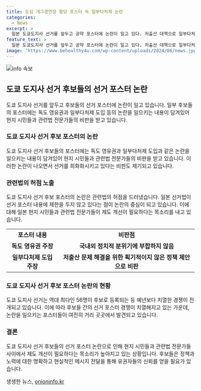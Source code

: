 ```yaml
---
title: 도심 개그경연장 황당 포스터 속 일부다처제 논란
categories:
  - News
excerpt: >
  일본 도쿄도지사 선거를 앞두고 공약 포스터에 논란이 일고 있다. 저출산 대책으로 일부다처제를 제안하는 내용이나 독도 영유권 주장 등 비상식적인 내용이 도출되고 있는 가운데, 관련법의 허점과 선거 포스터 규제의 필요성이 대두되고 있다. 또한, 선거를 이용한 돈벌이와 선거 포스터 내용에 제한을 두지 않는 일본 선거법에 대한 비판이 제기되고 있다. 이러한 상황에서 도쿄 도지사 선거에는 56명의 후보가 등록되어 있어 관심이 집중되고 있다.
feature_text: >
  일본 도쿄도지사 선거를 앞두고 공약 포스터에 논란이 일고 있다. 저출산 대책으로 일부다처제를 제안하는 내용이나 독도 영유권 주장 등 비상식적인 내용이 도출되고 있는 가운데, 관련법의 허점과 선거 포스터 규제의 필요성이 대두되고 있다. 또한, 선거를 이용한 돈벌이와 선거 포스터 내용에 제한을 두지 않는 일본 선거법에 대한 비판이 제기되고 있다. 이러한 상황에서 도쿄 도지사 선거에는 56명의 후보가 등록되어 있어 관심이 집중되고 있다.
image: 'https://www.behealthy4u.com/wp-content/uploads/2024/06/news.jpg'
---
```


<p><img src="https://www.behealthy4u.com/wp-content/uploads/2024/06/news.jpg" alt="info 속보" /></p>

<h2 data-ke-size="size26">도쿄 도지사 선거 후보들의 선거 포스터 논란</h2>

<p data-ke-size="size16">도쿄 도지사 선거를 앞두고 후보들의 선거 포스터에 논란이 일고 있습니다. 일부 후보들의 포스터에는 독도 영유권과 일부다처제 도입 등의 논란을 일으키는 내용이 담겨있어 현지 시민들과 관련법 전문가들의 비판을 받고 있습니다.</p>

<h3>도쿄 도지사 선거 후보 포스터의 논란</h3>

<p data-ke-size="size16">도쿄 도지사 선거 후보들의 포스터에는 독도 영유권과 일부다처제 도입과 같은 논란을 일으키는 내용이 담겨있어 현지 시민들과 관련법 전문가들의 비판을 받고 있습니다. 이러한 논란이 나오면서 선거를 희화화시키고 있다는 비판도 제기되고 있습니다.</p>

<h3>관련법의 허점 노출</h3>

<p data-ke-size="size16">도쿄 도지사 선거 후보 포스터의 논란은 관련법의 허점을 드러냈습니다. 일본 선거법이 선거 포스터 내용에 제한을 두지 않고 있다는 점이 논란의 중심이 되고 있습니다. 이에 대해 일본 현지 시민들과 관련법 전문가들이 제도 개선이 필요하다는 목소리를 내고 있습니다.</p>

<table>
    <tbody>
        <tr>
            <td style="text-align: center; height: 17px;"><b>포스터 내용</b></td>
            <td style="text-align: center; height: 17px;"><b>비판점</b></td>
        </tr>
        <tr>
            <td style="text-align: center; height: 17px;"><b>독도 영유권 주장</b></td>
            <td style="text-align: center; height: 17px;"><b>국내외 정치적 분위기에 부합하지 않음</b></td>
        </tr>
        <tr>
            <td style="text-align: center; height: 17px;"><b>일부다처제 도입 주장</b></td>
            <td style="text-align: center; height: 17px;"><b>저출산 문제 해결을 위한 획기적이지 않은 정책 제안으로 비판</b></td>
        </tr>
    </tbody>
</table>

<h3>도쿄 도지사 선거 후보 포스터 논란의 현황</h3>

<p data-ke-size="size16">도쿄 도지사 선거는 역대 최다인 56명이 후보로 등록되는 등 예년보다 치열한 경쟁이 전개되고 있습니다. 이에 따라 후보들 간의 선거 포스터 경쟁이 치열해지고 있는 가운데, 논란을 일으키는 포스터들이 여전히 거리 곳곳에서 발견되고 있습니다.</p>

<h3>결론</h3>

<p data-ke-size="size16">도쿄 도지사 선거 후보들의 선거 포스터 논란으로 인해 현지 시민들과 관련법 전문가들 사이에서 제도 개선이 필요하다는 목소리가 높아지고 있는 상황입니다. 후보들은 정책과 노력에 대한 명확하고 현실적인 메시지 전달을 통해 유권자들의 신뢰를 얻을 필요가 있습니다.</p>
생생한 뉴스, <a href="https://onioninfo.kr" rel="dofollow">onioninfo.kr</a>


